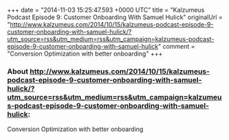 +++
date = "2014-11-03 15:25:47.593 +0000 UTC"
title = "Kalzumeus Podcast Episode 9: Customer Onboarding With Samuel Hulick"
originalUrl = "http://www.kalzumeus.com/2014/10/15/kalzumeus-podcast-episode-9-customer-onboarding-with-samuel-hulick/?utm_source=rss&utm_medium=rss&utm_campaign=kalzumeus-podcast-episode-9-customer-onboarding-with-samuel-hulick"
comment = "Conversion Optimization with better onboarding"
+++

### About http://www.kalzumeus.com/2014/10/15/kalzumeus-podcast-episode-9-customer-onboarding-with-samuel-hulick/?utm_source=rss&utm_medium=rss&utm_campaign=kalzumeus-podcast-episode-9-customer-onboarding-with-samuel-hulick:

Conversion Optimization with better onboarding
